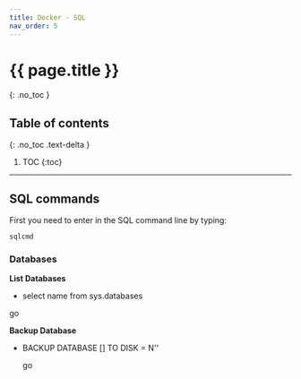 ```yaml
---
title: Docker - SQL
nav_order: 5
---
```


# {{ page.title }}
{: .no_toc }

## Table of contents
{: .no_toc .text-delta }

1. TOC
{:toc}

---

## SQL commands

First you need to enter in the SQL command line by typing:

```
sqlcmd
```

### Databases

**List Databases** 

* select name from sys.databases
  

go

**Backup Database**

* BACKUP DATABASE [<database name>] TO DISK = N'<File full path>'

  go
